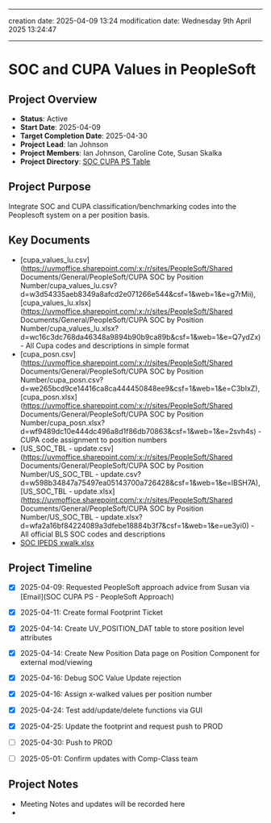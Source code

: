 
---
creation date: 2025-04-09 13:24
modification date: Wednesday 9th April 2025 13:24:47

---
# SOC and CUPA Values in PeopleSoft
## Project Overview
- **Status**: Active
- **Start Date**: 2025-04-09
- **Target Completion Date**: 2025-04-30
- **Project Lead**: Ian Johnson
- **Project Members**: Ian Johnson, Caroline Cote, Susan Skalka
- **Project Directory**:  [SOC CUPA PS Table](file:////C:/Users/ijohnson/OneDrive%20-%20University%20of%20Vermont/Documents/projects/soc_cupa_ps_table) 
## Project Purpose
Integrate SOC and CUPA classification/benchmarking codes into the Peoplesoft system on a per position basis.
## Key Documents
- [cupa_values_lu.csv](https://uvmoffice.sharepoint.com/:x:/r/sites/PeopleSoft/Shared Documents/General/PeopleSoft/CUPA SOC by Position Number/cupa_values_lu.csv?d=w3d54335aeb8349a8afcd2e071266e544&csf=1&web=1&e=g7rMii), [cupa_values_lu.xlsx](https://uvmoffice.sharepoint.com/:x:/r/sites/PeopleSoft/Shared Documents/General/PeopleSoft/CUPA SOC by Position Number/cupa_values_lu.xlsx?d=wc16c3dc768da46348a9894b90b9ca89b&csf=1&web=1&e=Q7ydZx)  - All Cupa codes and descriptions in simple format
- [cupa_posn.csv](https://uvmoffice.sharepoint.com/:x:/r/sites/PeopleSoft/Shared Documents/General/PeopleSoft/CUPA SOC by Position Number/cupa_posn.csv?d=we265bcd9ce14416ca8ca444450848ee9&csf=1&web=1&e=C3bIxZ), [cupa_posn.xlsx](https://uvmoffice.sharepoint.com/:x:/r/sites/PeopleSoft/Shared Documents/General/PeopleSoft/CUPA SOC by Position Number/cupa_posn.xlsx?d=wf9489dc10e444dc496a8d1f86db70863&csf=1&web=1&e=2svh4s) - CUPA code assignment to position numbers
- [US_SOC_TBL - update.csv](https://uvmoffice.sharepoint.com/:x:/r/sites/PeopleSoft/Shared Documents/General/PeopleSoft/CUPA SOC by Position Number/US_SOC_TBL - update.csv?d=w598b34847a75497ea05143700a726428&csf=1&web=1&e=lBSH7A), [US_SOC_TBL - update.xlsx](https://uvmoffice.sharepoint.com/:x:/r/sites/PeopleSoft/Shared Documents/General/PeopleSoft/CUPA SOC by Position Number/US_SOC_TBL - update.xlsx?d=wfa2a16bf84224089a3dfebe18884b3f7&csf=1&web=1&e=ue3yi0) - All official BLS SOC codes and descriptions
- [SOC IPEDS xwalk.xlsx]()

## Project Timeline

- [x] 2025-04-09: Requested PeopleSoft approach advice from Susan via [Email](SOC CUPA PS - PeopleSoft Approach)
- [x] 2025-04-11: Create formal Footprint Ticket
- [x] 2025-04-14: Create UV_POSITION_DAT table to store position level attributes
- [x] 2025-04-14: Create New Position Data page on Position Component for external mod/viewing
- [x] 2025-04-16: Debug SOC Value Update rejection
- [x] 2025-04-16: Assign x-walked values per position number
- [x] 2025-04-24: Test add/update/delete functions via GUI
- [x] 2025-04-25: Update the footprint and request push to PROD
- [ ] 2025-04-30: Push to PROD
- [ ] 2025-05-01: Confirm updates with Comp-Class team


## Project Notes
- Meeting Notes and updates will be recorded here
- 